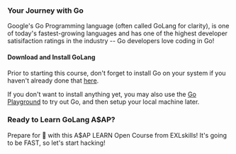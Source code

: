 ### Your Journey with Go

Google's Go Programming language (often called GoLang for clarity), is one of today's fastest-growing languages and has one of the highest developer satisifaction ratings in the industry -- Go developers love coding in Go! 

#### Download and Install GoLang

Prior to starting this course, don't forget to install Go on your system if you haven't already done that [here](https://golang.org/dl/).

If you don't want to install anything yet, you may also use the [Go Playground](https://play.golang.org/) to try out Go, and then setup your local machine later.

### Ready to Learn GoLang A$AP?

Prepare for 🚀 with this A$AP LEARN Open Course from EXLskills! It's going to be FAST, so let's start hacking!
